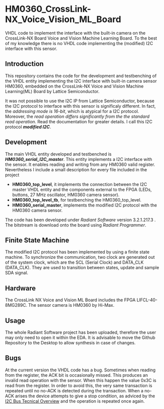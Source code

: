 # HM0360_CrossLink-NX_Voice_Vision_ML_Board

VHDL code to implement the interface with the built-in camera on the CrossLink-NX Board Voice and Vision Machine Learning Board. To the best of my knowledge there is no VHDL code implementing the (modified) I2C interface with this sensor.


## Introduction

This repository contains the code for the development and testbenching of the VHDL entity implementing the I2C interface with built-in camera sensor HM0360, embedded on the CrossLink-NX Voice and Vision Machine Learning(ML) Board by Lattice Semiconductor.

It was not possible to use the I2C IP from Lattice Semiconductor, because the I2C protocol to interface with this sensor is significaly different. In fact, the *addressing mode is 16-bit*, which is atypical for a I2C protocol. Moreover, the *read operation differs significantly from the the standard read operation*. Read the documentation for greater details. I call this I2C protocol ***modified I2C***.

## Development

The main VHDL entity developed and testbenched is ***HM0360_serial_I2C_master***. This entity implements a I2C interface with the sensor. It enables reading and writing from any HM0360 valid register. Nevertheless I include a small description for every file included in the project

* **HM0360_top_level**, it implements the connection between the I2C master VHDL entity and the components external to the FPGA (LEDs, buttons, 27 MHz oscillator, HM0360 camera sensor).
* **HM0360_top_level_tb**, for testbenching the HM0360_top_level.
* **HM0360_serial_master**, implements the modified I2C protocol with the HM0360 camera sensor.

The code has been developed under *Radiant Software* version 3.2.1.217.3 . The bitstream is download onto the board using *Radiant Programmer*.

## Finite State Machine

The modified I2C protocol has been implemented by using a finite state machine. To synchronize the communication, two clock are generated out of the system clock, which are the SCL (Serial Clock) and DATA_CLK (DATA_CLK). They are used to transition between states, update and sample SDA signal.

## Hardware

The CrossLink NX Voice and Vision ML Board includes the FPGA LIFCL-40-8MG289C. The sensor camera is HM0360 by Hi-Max.

## Usage

The whole Radiant Software project has been uploaded, therefore the user may only need to open it within the EDA. It is advisable to move the Github Repository to the Desktop to allow synthesis in case of changes.

## Bugs

At the current version the VHDL code has a bug. Sometimes when reading from the register, the ACK bit is occasionally missed. This produces an invalid read operation with the sensor. When this happen the value 0x3C is read from the register. In order to avoid this, the very same transaction is repeated until no no-ACK is detected during the transaction. When a no-ACK arises the device attempts to give a stop condition, as adviced by the [I2C Bus Tecnical Overview](https://www.esacademy.com/en/library/technical-articles-and-documents/miscellaneous/i2c-bus) and the operation is repeated once again.

